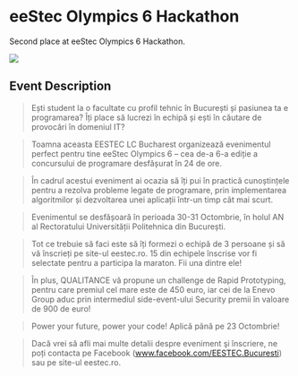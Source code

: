 # eeStec Olympics 6 Hackathon

Second place at eeStec Olympics 6 Hackathon.

![](./video.svg)

## Event Description

> Ești student la o facultate cu profil tehnic în București și pasiunea ta e programarea? Îți place să lucrezi în echipă și ești în căutare de provocări în domeniul IT?

> Toamna aceasta EESTEC LC Bucharest organizează evenimentul perfect pentru tine eeStec Olympics 6 – cea de-a 6-a ediție a concursului de programare desfășurat în 24 de ore.

> În cadrul acestui eveniment ai ocazia să îți pui în practică cunoștințele pentru a rezolva probleme legate de programare, prin implementarea algoritmilor și dezvoltarea unei aplicații într-un timp cât mai scurt.

> Evenimentul se desfășoară în perioada 30-31 Octombrie, în holul AN al Rectoratului Universității Politehnica din București.

> Tot ce trebuie să faci este să îți formezi o echipă de 3 persoane și să vă înscrieți pe site-ul eestec.ro. 15 din echipele înscrise vor fi selectate pentru a participa la maraton. Fii una dintre ele!

> În plus, QUALITANCE vă propune un challenge de Rapid Prototyping, pentru care premiul cel mare este de 450 euro, iar cei de la Enevo Group aduc prin intermediul side-event-ului Security premii în valoare de 900 de euro!

> Power your future, power your code! Aplică până pe 23 Octombrie!

> Dacă vrei să afli mai multe detalii despre eveniment şi înscriere, ne poți contacta pe Facebook (www.facebook.com/EESTEC.Bucuresti) sau pe site-ul eestec.ro.
